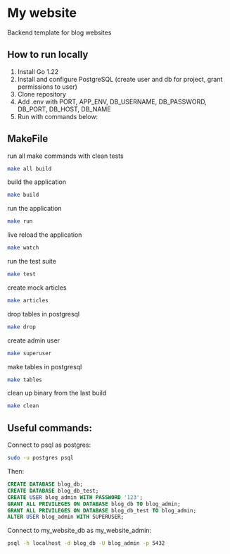 # My website

Backend template for blog websites

## How to run locally

1. Install Go 1.22
2. Install and configure PostgreSQL (create user and db for project, grant permissions to user)
3. Clone repository
4. Add .env with PORT, APP_ENV, DB_USERNAME, DB_PASSWORD, DB_PORT, DB_HOST, DB_NAME
5. Run with commands below:

## MakeFile

run all make commands with clean tests
```bash
make all build
```

build the application
```bash
make build
```

run the application
```bash
make run
```

live reload the application
```bash
make watch
```

run the test suite
```bash
make test
```

create mock articles
```bash
make articles
```

drop tables in postgresql
```bash
make drop
```

create admin user
```bash
make superuser
```

make tables in postgresql
```bash
make tables
```

clean up binary from the last build
```bash
make clean
```

## Useful commands:

Connect to psql as postgres:
```bash
sudo -u postgres psql
```

Then:
```sql
CREATE DATABASE blog_db;
CREATE DATABASE blog_db_test;
CREATE USER blog_admin WITH PASSWORD '123';
GRANT ALL PRIVILEGES ON DATABASE blog_db TO blog_admin;
GRANT ALL PRIVILEGES ON DATABASE blog_db_test TO blog_admin;
ALTER USER blog_admin WITH SUPERUSER;
```


Connect to my_website_db as my_website_admin:
```bash
psql -h localhost -d blog_db -U blog_admin -p 5432
```